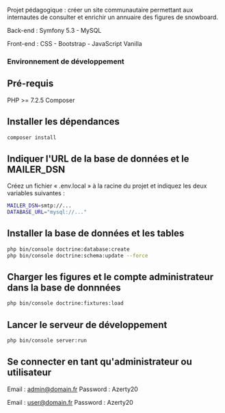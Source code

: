 Projet pédagogique : créer un site communautaire permettant aux internautes de consulter et enrichir un annuaire des figures de snowboard.

Back-end : Symfony 5.3 - MySQL 

Front-end : CSS - Bootstrap - JavaScript Vanilla 

### Environnement de développement

## Pré-requis

PHP >= 7.2.5 
Composer

## Installer les dépendances

```bash
composer install
```

## Indiquer l'URL de la base de données et le MAILER_DSN 

Créez un fichier « .env.local » à la racine du projet et indiquez les deux variables suivantes :

```bash
MAILER_DSN=smtp://...
DATABASE_URL="mysql://..."
```

## Installer la base de données et les tables

```bash
php bin/console doctrine:database:create
php bin/console doctrine:schema:update --force
```

## Charger les figures et le compte administrateur dans la base de donnnées

```bash
php bin/console doctrine:fixtures:load
```

## Lancer le serveur de développement

```bash
php bin/console server:run
```

## Se connecter en tant qu'administrateur ou utilisateur

Email : admin@domain.fr
Password : Azerty20

Email : user@domain.fr
Password : Azerty20
